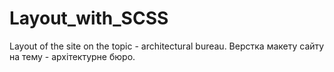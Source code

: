 # Layout_with_SCSS
Layout of the site on the topic - architectural bureau.
Верстка макету сайту на тему - архітектурне бюро.
